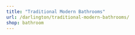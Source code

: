 ```yaml
---
title: "Traditional Modern Bathrooms"
url: /darlington/traditional-modern-bathrooms/
shop: bathroom
---
```

